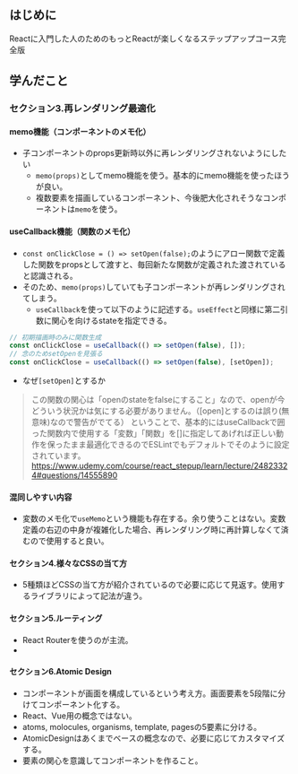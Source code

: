 ## はじめに
Reactに入門した人のためのもっとReactが楽しくなるステップアップコース完全版

## 学んだこと
### セクション3.再レンダリング最適化
#### memo機能（コンポーネントのメモ化）
* 子コンポーネントのprops更新時以外に再レンダリングされないようにしたい
  * `memo(props)`としてmemo機能を使う。基本的にmemo機能を使ったほうが良い。
  * 複数要素を描画しているコンポーネント、今後肥大化されそうなコンポーネントは`memo`を使う。
#### useCallback機能（関数のメモ化）
* `const onClickClose = () => setOpen(false);`のようにアロー関数で定義した関数をpropsとして渡すと、毎回新たな関数が定義された渡されていると認識される。
* そのため、`memo(props)`していても子コンポーネントが再レンダリングされてしまう。
  * `useCallback`を使って以下のように記述する。`useEffect`と同様に第二引数に関心を向けるstateを指定できる。
```js
// 初期描画時のみに関数生成
const onClickClose = useCallback(() => setOpen(false), []);
// 念のためsetOpenを見張る
const onClickClose = useCallback(() => setOpen(false), [setOpen]);
```
* なぜ`[setOpen]`とするか
> この関数の関心は「openのstateをfalseにすること」なので、openが今どういう状況かは気にする必要がありません。（[open]とするのは誤り(無意味)なので警告がでてる）
> ということで、基本的にはuseCallbackで囲った関数内で使用する「変数」「関数」を[]に指定してあげれば正しい動作を保ったまま最適化できるのでESLintでもデフォルトでそのように設定されています。
> https://www.udemy.com/course/react_stepup/learn/lecture/24823324#questions/14555890
#### 混同しやすい内容
* 変数のメモ化で`useMemo`という機能も存在する。余り使うことはない。変数定義の右辺の中身が複雑化した場合、再レンダリング時に再計算しなくて済むので使用すると良い。

#### セクション4.様々なCSSの当て方
* 5種類ほどCSSの当て方が紹介されているので必要に応じて見返す。使用するライブラリによって記法が違う。

#### セクション5.ルーティング
* React Routerを使うのが主流。
*
#### セクション6.Atomic Design
* コンポーネントが画面を構成しているという考え方。画面要素を5段階に分けてコンポーネント化する。
* React、Vue用の概念ではない。
* atoms, molocules, organisms, template, pagesの5要素に分ける。
* AtomicDesignはあくまでベースの概念なので、必要に応じてカスタマイズする。
* 要素の関心を意識してコンポーネントを作ること。

